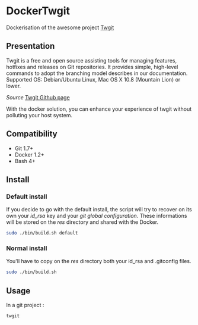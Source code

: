 # DockerTwgit

Dockerisation of the awesome project [Twgit](https://github.com/Twenga/twgit)

## Presentation

Twgit is a free and open source assisting tools for managing features, hotfixes and releases on Git repositories. It provides simple, high-level commands to adopt the branching model describes in our documentation. Supported OS: Debian/Ubuntu Linux, Mac OS X 10.8 (Mountain Lion) or lower.

*Source* [Twgit Github page](https://github.com/Twenga/twgit)

With the docker solution, you can enhance your experience of twgit without polluting your host system.

## Compatibility

* Git 1.7+
* Docker 1.2+
* Bash 4+


## Install

### Default install

If you decide to go with the default install, the script will try to recover on its own your *id_rsa* key and your *git global configuration*.
These informations will be stored on the *res* directory and shared with the Docker.

```bash
sudo ./bin/build.sh default
```

### Normal install

You'll have to copy on the *res* directory both your id_rsa and .gitconfig files.

```bash
sudo ./bin/build.sh
```

## Usage

In a git project :

```bash
twgit
```
